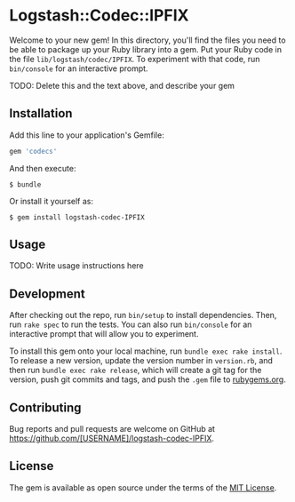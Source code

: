 # Logstash::Codec::IPFIX

Welcome to your new gem! In this directory, you'll find the files you need to be able to package up your Ruby library into a gem. Put your Ruby code in the file `lib/logstash/codec/IPFIX`. To experiment with that code, run `bin/console` for an interactive prompt.

TODO: Delete this and the text above, and describe your gem

## Installation

Add this line to your application's Gemfile:

```ruby
gem 'codecs'
```

And then execute:

    $ bundle

Or install it yourself as:

    $ gem install logstash-codec-IPFIX

## Usage

TODO: Write usage instructions here

## Development

After checking out the repo, run `bin/setup` to install dependencies. Then, run `rake spec` to run the tests. You can also run `bin/console` for an interactive prompt that will allow you to experiment.

To install this gem onto your local machine, run `bundle exec rake install`. To release a new version, update the version number in `version.rb`, and then run `bundle exec rake release`, which will create a git tag for the version, push git commits and tags, and push the `.gem` file to [rubygems.org](https://rubygems.org).

## Contributing

Bug reports and pull requests are welcome on GitHub at https://github.com/[USERNAME]/logstash-codec-IPFIX.


## License

The gem is available as open source under the terms of the [MIT License](http://opensource.org/licenses/MIT).

